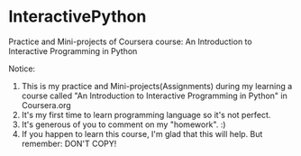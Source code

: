 InteractivePython
=================

Practice and Mini-projects of Coursera course: An Introduction to Interactive Programming in Python

Notice:
1. This is my practice and Mini-projects(Assignments) during my learning a course called "An Introduction to Interactive Programming in Python" in Coursera.org
2. It's my first time to learn programming language so it's not perfect.
3. It's generous of you to comment on my "homework". :)
4. If you happen to learn this course, I'm glad that this will help. But remember: DON'T COPY!
